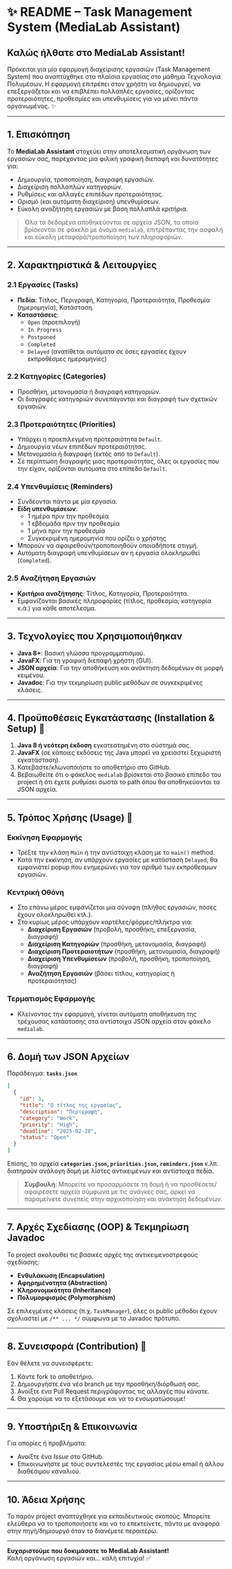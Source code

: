 # ✨ README – Task Management System (MediaLab Assistant)

## Καλώς ήλθατε στο MediaLab Assistant!
Πρόκειται για μία εφαρμογή διαχείρισης εργασιών (Task Management System) που αναπτύχθηκε στα πλαίσια εργασίας στο μάθημα Τεχνολογία Πολυμέσων. Η εφαρμογή επιτρέπει στον χρήστη να δημιουργεί, να επεξεργάζεται και να επιβλέπει πολλαπλές εργασίες, ορίζοντας προτεραιότητες, προθεσμίες και υπενθυμίσεις για να μένει πάντα οργανωμένος. ✨

---

## 1. Επισκόπηση
Το **MediaLab Assistant** στοχεύει στην αποτελεσματική οργάνωση των εργασιών σας, παρέχοντας μια φιλική γραφική διεπαφή και δυνατότητες για:
- Δημιουργία, τροποποίηση, διαγραφή εργασιών.  
- Διαχείριση πολλαπλών κατηγοριών.  
- Ρυθμίσεις και αλλαγές επιπέδων προτεραιότητας.  
- Ορισμό (και αυτόματη διαχείριση) υπενθυμίσεων.  
- Εύκολη αναζήτηση εργασιών με βάση πολλαπλά κριτήρια.

> Όλα τα δεδομένα αποθηκεύονται σε αρχεία JSON, τα οποία βρίσκονται σε φάκελο με όνομα `medialab`, επιτρέποντας την ασφαλή και εύκολη μεταφορά/τροποποίηση των πληροφοριών.

---

## 2. Χαρακτηριστικά & Λειτουργίες

### 2.1 Εργασίες (Tasks)
- **Πεδία**: Τίτλος, Περιγραφή, Κατηγορία, Προτεραιότητα, Προθεσμία (ημερομηνία), Κατάσταση.  
- **Καταστάσεις**:
  - `Open` (προεπιλογή)  
  - `In Progress`  
  - `Postponed`  
  - `Completed`  
  - `Delayed` (ανατίθεται αυτόματα σε όσες εργασίες έχουν εκπροθέσμες ημερομηνίες)

### 2.2 Κατηγορίες (Categories)
- Προσθήκη, μετονομασία ή διαγραφή κατηγοριών.  
- Οι διαγραφές κατηγοριών συνεπάγονται και διαγραφή των σχετικών εργασιών.

### 2.3 Προτεραιότητες (Priorities)
- Υπάρχει η προεπιλεγμένη προτεραιότητα `Default`.  
- Δημιουργία νέων επιπέδων προτεραιότητας.  
- Μετονομασία ή διαγραφή (εκτός από το `Default`).  
- Σε περίπτωση διαγραφής μιας προτεραιότητας, όλες οι εργασίες που την είχαν, ορίζονται αυτόματα στο επίπεδο `Default`.

### 2.4 Υπενθυμίσεις (Reminders)
- Συνδέονται πάντα με μία εργασία.  
- **Είδη υπενθυμίσεων**:
  - 1 ημέρα πριν την προθεσμία  
  - 1 εβδομάδα πριν την προθεσμία  
  - 1 μήνα πριν την προθεσμία  
  - Συγκεκριμένη ημερομηνία που ορίζει ο χρήστης  
- Μπορούν να αφαιρεθούν/τροποποιηθούν οποιαδήποτε στιγμή.  
- Αυτόματη διαγραφή υπενθυμίσεων αν η εργασία ολοκληρωθεί (`Completed`).

### 2.5 Αναζήτηση Εργασιών
- **Κριτήρια αναζήτησης**: Τίτλος, Κατηγορία, Προτεραιότητα.  
- Εμφανίζονται βασικές πληροφορίες (τίτλος, προθεσμία, κατηγορία κ.ά.) για κάθε αποτέλεσμα.

---

## 3. Τεχνολογίες που Χρησιμοποιήθηκαν
- **Java 8+**: Βασική γλώσσα προγραμματισμού.  
- **JavaFX**: Για τη γραφική διεπαφή χρήστη (GUI).  
- **JSON αρχεία**: Για την αποθήκευση και ανάκτηση δεδομένων σε μορφή κειμένου.  
- **Javadoc**: Για την τεκμηρίωση public μεθόδων σε συγκεκριμένες κλάσεις.

---

## 4. Προϋποθέσεις Εγκατάστασης (Installation & Setup) 🔧
1. **Java 8 ή νεότερη έκδοση** εγκατεστημένη στο σύστημά σας.  
2. **JavaFX** (σε κάποιες εκδόσεις της Java μπορεί να χρειαστεί ξεχωριστή εγκατάσταση).  
3. Κατεβάστε/κλωνοποιήστε το αποθετήριο στο GitHub.  
4. Βεβαιωθείτε ότι ο φάκελος `medialab` βρίσκεται στο βασικό επίπεδο του project ή ότι έχετε ρυθμίσει σωστά το path όπου θα αποθηκεύονται τα JSON αρχεία.

---

## 5. Τρόπος Χρήσης (Usage) 📝

### Εκκίνηση Εφαρμογής
- Τρέξτε την κλάση `Main` ή την αντίστοιχη κλάση με το `main()` method.  
- Κατά την εκκίνηση, αν υπάρχουν εργασίες με κατάσταση `Delayed`, θα εμφανιστεί popup που ενημερώνει για τον αριθμό των εκπρόθεσμων εργασιών.

### Κεντρική Οθόνη
- Στο επάνω μέρος εμφανίζεται μια σύνοψη (πλήθος εργασιών, πόσες έχουν ολοκληρωθεί κτλ.).  
- Στο κυρίως μέρος υπάρχουν καρτέλες/φόρμες/πλήκτρα για:  
  - **Διαχείριση Εργασιών** (προβολή, προσθήκη, επεξεργασία, διαγραφή)  
  - **Διαχείριση Κατηγοριών** (προσθήκη, μετονομασία, διαγραφή)  
  - **Διαχείριση Προτεραιοτήτων** (προσθήκη, μετονομασία, διαγραφή)  
  - **Διαχείριση Υπενθυμίσεων** (προβολή, προσθήκη, τροποποίηση, διαγραφή)  
  - **Αναζήτηση Εργασιών** (βάσει τίτλου, κατηγορίας ή προτεραιότητας)

### Τερματισμός Εφαρμογής
- Κλείνοντας την εφαρμογή, γίνεται αυτόματη αποθήκευση της τρέχουσας κατάστασης στα αντίστοιχα JSON αρχεία στον φάκελο `medialab`.

---

## 6. Δομή των JSON Αρχείων
Παράδειγμα: **`tasks.json`**
```json
[
  {
    "id": 1,
    "title": "Ο τίτλος της εργασίας",
    "description": "Περιγραφή",
    "category": "Work",
    "priority": "High",
    "deadline": "2025-02-28",
    "status": "Open"
  }
]
```

Επίσης, τα αρχεία **`categories.json`, `priorities.json`, `reminders.json`** κ.λπ. διατηρούν ανάλογη δομή με λίστες αντικειμένων και αντίστοιχα πεδία.

> **Συμβουλή**: Μπορείτε να προσαρμόσετε τη δομή ή να προσθέσετε/αφαιρέσετε αρχεία σύμφωνα με τις ανάγκες σας, αρκεί να παραμείνετε συνεπείς στην αρχικοποίηση και ανάκτηση δεδομένων.

---

## 7. Αρχές Σχεδίασης (OOP) & Τεκμηρίωση Javadoc
Το project ακολουθεί τις βασικές αρχές της αντικειμενοστρεφούς σχεδίασης:
- **Ενθυλάκωση (Encapsulation)**  
- **Αφηρημένοτητα (Abstraction)**  
- **Κληρονομικότητα (Inheritance)**  
- **Πολυμορφισμός (Polymorphism)**  

Σε επιλεγμένες κλάσεις (π.χ. `TaskManager`), όλες οι public μέθοδοι έχουν σχολιαστεί με `/** ... */` σύμφωνα με το Javadoc πρότυπο.

---

## 8. Συνεισφορά (Contribution) 🤝
Εάν θέλετε να συνεισφέρετε:
1. Κάντε fork το αποθετήριο.  
2. Δημιουργήστε ένα νέο branch με την προσθήκη/διόρθωσή σας.  
3. Ανοίξτε ένα Pull Request περιγράφοντας τις αλλαγές που κάνατε.  
4. Θα χαρούμε να το εξετάσουμε και να το ενσωματώσουμε!

---

## 9. Υποστήριξη & Επικοινωνία
Για απορίες ή προβλήματα:
- Ανοίξτε ένα *Issue* στο GitHub.  
- Επικοινωνήστε με τους συντελεστές της εργασίας μέσω email ή άλλου διαθέσιμου καναλιού.

---

## 10. Άδεια Χρήσης
Το παρόν project αναπτύχθηκε για εκπαιδευτικούς σκοπούς. Μπορείτε ελεύθερα να το τροποποιήσετε και να το επεκτείνετε, πάντα με αναφορά στην πηγή/δημιουργό όταν το διανέμετε περαιτέρω.

---

**Ευχαριστούμε που δοκιμάσατε το MediaLab Assistant!**  
Καλή οργάνωση εργασιών και… καλή επιτυχία! ✅
